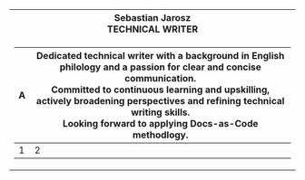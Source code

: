 <table>
<tr>
<th>Sebastian Jarosz<br>
TECHNICAL WRITER
</th>
</tr>

<tr>
<td>

| A | Dedicated technical writer with a background in English philology and a passion for clear and concise communication. <br> Committed to continuous learning and upskilling, actively broadening perspectives and refining technical writing skills. <br> Looking forward to applying Docs-as-Code methodlogy. | 
|--|--|
| 1 | 2 | 

</td> 
</tr></table>
</td>
